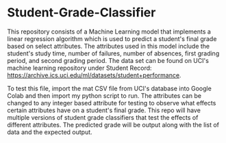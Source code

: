 # Student-Grade-Classifier
This repository consists of a Machine Learning model that implements a linear regression algorithm which is used to predict a student's final grade based on select attributes.
The attributes used in this model include the student's study time, number of failures, number of absences, first grading period, and second grading period.
The data set can be found on UCI's machine learning repository under Student Record: https://archive.ics.uci.edu/ml/datasets/student+performance.

To test this file, import the mat CSV file from UCI's database into Google Colab and then import my python script to run. The attributes can be changed to any integer based 
attribute for testing to observe what effects certain attributes have on a student's final grade. This repo will have multiple versions of student grade classifiers that
test the effects of different attributes. The predicted grade will be output along with the list of data and the expected output.
